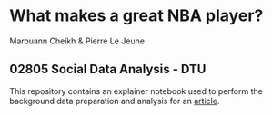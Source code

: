 # What makes a great NBA player?

Marouann Cheikh & Pierre Le Jeune

## 02805 Social Data Analysis - DTU 

This repository contains an explainer notebook used to perform the background data preparation and analysis for an [article](https://observablehq.com/d/17f1a2ff920dc341). 



